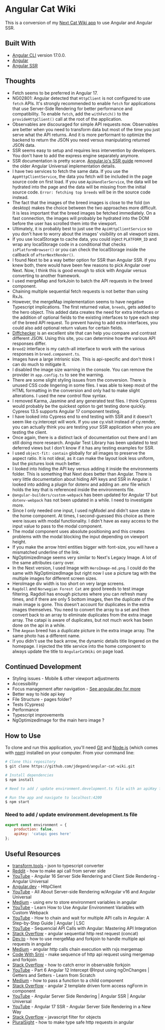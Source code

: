 # Angular Cat Wiki

This is a conversion of my [Next Cat Wiki app](https://github.com/jdegand/devchallenges-cat-wiki) to use Angular and Angular SSR.

## Built With

- [Angular CLI](https://github.com/angular/angular-cli) version 17.0.0.
- [Angular](https://angular.dev)
- [Angular SSR](https://angular.dev/guide/ssr)

## Thoughts

- Fetch seems to be preferred in Angular 17.
- NG02801: Angular detected that `HttpClient` is not configured to use `fetch` APIs. It's strongly recommended to enable `fetch` for applications that use Server-Side Rendering for better performance and compatibility. To enable `fetch`, add the `withFetch()` to the `provideHttpClient()` call at the root of the application.
- Observables are discouraged for simple API requests now.  Observables are better when you need to transform data but most of the time you just serve what the API returns.  And it is more performant to optimize the backend to return the JSON you need versus manipulating returned JSON data.  
- SSR seems easy to setup and requires less intervention by developers.  You don't have to add the express engine separately anymore.    
- SSR documentation is pretty scarce.  [Angular.io's SSR guide](https://angular.io/guide/ssr) removed the older Angular Universal implementation details.  
- I have two services to fetch the same data.  If you use the `AppHttpClientService`, the data you fetch will be included in the page source code on first load.  If you use `ApiHandlerService`, the data will be hydrated into the page and the data will be missing from the initial source code.  `Error: fetching top breeds` will be in the source code instead.  
- The fact that the images of the breed images is close to the fold (on desktop) makes the choice between the two approaches more difficult.  It is less important that the breed images be fetched immediately.  On a fast connection, the images will probably be hydrated into the DOM before the user has scrolled them into the viewport. 
- Ultimately, it is probably best to just use the `ApiHttpClientService` so you don't have to worry about the images' visibility on all viewport sizes.   
- If you use localStorage to cache data, you could inject `PLATFORM_ID` and wrap any localStorage code in a conditional that checks `isPlatformBrowser()` or you can check the localStorage inside the callback of `afterNextRender()`.  
- I found Next to be a way better option for SSR than Angular SSR.  If you knew both, there would have been few reasons to pick Angular over Next.  Now, I think this is good enough to stick with Angular versus converting to another framework. 
- I used mergeMap and forkJoin to batch the API requests in the breed component.
- Chaining multiple sequential fetch requests is not better than using RxJs. 
- However, the mergeMap implementation seems to have negative Typescript implications.  The first returned value, `breeds`, gets added to the hero object.  This added data creates the need for extra interfaces or the addition of optional fields to the existing interfaces to type each step of the breed API request.  To prevent having to add extra interfaces, you could also add optional return values for certain fields. 
- [Diffchecker](https://www.diffchecker.com/text-compare/) is an excellent site that can help you compare and contrast different JSON.  Using this site, you can determine how the various API responses differ. 
- `Breed2` interface is my catch-all interface to work with the various responses in `breed.component.ts`.       
- Images have a large intrisnic size.  This is api-specific and don't think I can do much to mitigate it.
- I disabled the image size warning in the console.  You can remove the provider in `app.config.ts` to see the warning.  
- There are some slight styling issues from the conversion.  There is unused CSS code lingering in some files.  I was able to keep most of the HTML formatting in the conversion and only had to make slight alterations.  I used the new control flow syntax.  
- I removed Karma, Jasmine and any generated test files.  I think Cypress would probably be the quickest option to get testing done quickly.  Cypress 13.5 supports Angular 17 component testing. 
- I have looked into Cypress end to end testing with SSR and it doesn't seem like cy.intercept will work.  If you use cy.visit instead of cy.render, you can actually think you are testing your SSR application when you are testing the client.  
- Once again, there is a distinct lack of documentation out there and I am still doing more research.  Angular Test Library has been updated to test deferred views but I don't know if it has any testing examples for SSR.  
- I used `object-fit: contain` globally for all images to preserve the aspect ratio.  It is not ideal, as it can make the layout look less uniform, but the pictures look much better.  
- I looked into hiding the API key versus adding it inside the environments folder.  This is something that Next does better than Angular.  There is very little documentation about hiding API keys and SSR in Angular.  I looked into adding a plugin for dotenv and adding an .env file which holds the key that is referenced inside the environments file. 
- `@angular-builders/custom-webpack` has been updated for Angular 17 but `dotenv-webpack` has not been updated in a while.  I need to investigate more.  
- Since I only needed one input, I used ngModel and didn't save state in the home component.  At times, I second-guessed this choice as there were issues with modal functionality.  I didn't have as easy access to the input value to pass to the modal component.
- The modal component uses absolute positioning and this creates problems with the modal blocking the input depending on viewport height.  
- If you make the arrow html entities bigger with font-size, you will have a mismatched underline of the link.  
- NgOptimizedImage seems very similar to Next's Legacy Image.  A lot of the same attributes carry over.   
- In the Next version, I used Image with `HeroImage-md.png`.  I could do the same with NgOptimizedImage but right now I use a picture tag with the multiple images for different screen sizes.
- HeroImage div width is too short on very large screens.  
- `Ragdoll` and `Norwegian Forest Cat` are good breeds to test image filtering.  Ragdoll has enough pictures where you can refresh many times, and if there are only 5 bottom images, then the duplicate of the main image is gone.  This doesn't account for duplicates in the extra images themselves.  You need to convert the array to a set and then convert back to an array to eliminate duplicates from the extra image array.  The catapi is aware of duplicates, but not much work has been done on the api in a while. 
- The `Aegean` breed has a duplicate picture in the extra image array.  The same photo has a different name.    
- If you didn't use the back arrow, the dynamic details title lingered on the homepage.  I injected the title service into the home component to always update the title to `AngularCatWiki` on page load.     

## Continued Development

- Styling issues - Mobile & other viewport adjustments
- Accessibility 
- Focus management after navigation - [See angular.dev for more](https://angular.dev/best-practices/a11y)
- Better way to hide api key
- File Structure - pages folder?
- Tests (Cypress)
- Performance 
- Typescript improvements
- NgOptimizedImage for the main hero image ?

## How to Use

To clone and run this application, you'll need [Git](https://git-scm.com) and [Node.js](https://nodejs.org/en/download/) (which comes with [npm](http://npmjs.com)) installed on your computer. From your command line:

```bash
# Clone this repository
$ git clone https://github.com/jdegand/angular-cat-wiki.git

# Install dependencies
$ npm install

# Need to add / update environment.development.ts file with an apiKey from thecatapi

# Run the app and navigate to localhost:4200
$ npm start
```

### Need to add / update environment.development.ts file 

```javascript
export const environment = {
    production: false,
    apiKey: 'catapi goes here'
};
```

## Useful Resources

- [transform.tools](https://transform.tools/json-to-typescript) - json to typescript converter
- [Reddit](https://www.reddit.com/r/Angular2/comments/15gev39/how_to_make_api_call_from_server_side_instead_of/) - how to make api call from server side
- [YouTube](https://www.youtube.com/watch?v=lZoRAcoEFOw) - Angular 16 Server Side Rendering and Client Side Rendering - Angular Universal
- [Angular.dev](https://angular.dev/guide/http/setup#withinterceptorsfromdi) - HttpClient
- [YouTube](https://www.youtube.com/watch?v=25FgSUH4DCk) - All About Server-side Rendering w/Angular v16 and Angular Universal
- [Medium](https://medium.com/@desinaoluseun/using-env-to-store-environment-variables-in-angular-20c15c7c0e6a) - using env to store environment variables in angular
- [YouTube](https://www.youtube.com/watch?v=7ljEz52zdUM) - Learn How to Use Angular Environment Variables with Custom Webpack
- [YouTube](https://www.youtube.com/watch?v=CcdyJJolM-Y) - How to chain and wait for multiple API calls in Angular: A Step-by-Step Guide | Angular | LSC
- [YouTube](https://www.youtube.com/watch?v=6ooB_HmzeAY) - Sequencial API Calls with Angular: Mastering API Integration
- [Stack Overflow](https://stackoverflow.com/questions/60501425/angular-sequential-http-rest-request) - angular sequential http rest request (concat)
- [Dev.to](https://dev.to/mana95/how-to-use-mergemap-and-forkjoin-to-handle-multiple-api-requests-in-angular-412p) - how to use mergeMap and forkjoin to handle multiple api requests in angular
- [Medium](https://cosmincrisan.medium.com/angular-http-calls-chain-execution-with-rxjs-mergemap-eb2d7f25139) - angular http calls chain execution with rxjs mergemap
- [Code With Srini](https://www.codewithsrini.com/make-sequence-of-http-api-request-using-mergemap-and-forkjoin/) - make sequence of http api request using mergemap and forkjoin
- [Stack Overflow](https://stackoverflow.com/questions/51103799/how-to-catch-error-in-observable-forkjoin) - how to catch error in observable forkjoin
- [YouTube](https://www.youtube.com/watch?v=FdsGA2HFBQc) - Part 6 Angular 12 Intercept @Input using ngOnChanges | Getters and Setters - Learn from Scratch
- [Medium](https://medium.com/@7hwyl/how-to-pass-a-function-to-a-child-component-in-angular-719fc3d1ee90) - how to pass a function to a child component
- [Stack Overflow](https://stackoverflow.com/questions/37093432/angular-2-template-driven-form-access-ngform-in-component) - angular 2 template driven form access ngForm in component
- [YouTube](https://www.youtube.com/watch?v=6LmnC8Y_HZI&t=507s) - Angular Server Side Rendering | Angular SSR | Angular Universal
- [YouTube](https://www.youtube.com/watch?v=4KH-TStaiGw) - Angular 17 SSR - Angular Server Side Rendering in a New Way
- [Stack Overflow](https://stackoverflow.com/questions/5072136/javascript-filter-for-objects) - javascript filter for objects
- [PluralSight](https://www.pluralsight.com/guides/how-to-make-type-safe-http-requests-in-angular) - how to make type safe http requests in angular